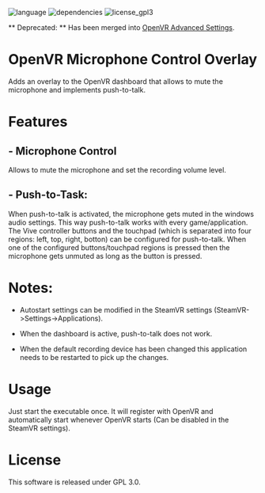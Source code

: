 
![language](https://img.shields.io/badge/Language-C%2B%2B11-green.svg) ![dependencies](https://img.shields.io/badge/Dependencies-OpenVR%2C%20Qt5-green.svg) ![license_gpl3](https://img.shields.io/badge/License-GPL%203.0-green.svg)

** Deprecated: ** Has been merged into [OpenVR Advanced Settings](https://github.com/matzman666/OpenVR-AdvancedSettings).

# OpenVR Microphone Control Overlay

Adds an overlay to the OpenVR dashboard that allows to mute the microphone and implements push-to-talk.

# Features
## - Microphone Control

Allows to mute the microphone and set the recording volume level.

## - Push-to-Task:

When push-to-talk is activated, the microphone gets muted in the windows audio settings. This way push-to-talk works with every game/application. 
The Vive controller buttons and the touchpad (which is separated into four regions: left, top, right, botton) can be configured for push-to-talk.
When one of the configured buttons/touchpad regions is pressed then the microphone gets unmuted as long as the button is pressed.

# Notes:

- Autostart settings can be modified in the SteamVR settings (SteamVR->Settings->Applications).

- When the dashboard is active, push-to-talk does not work.

- When the default recording device has been changed this application needs to be restarted to pick up the changes.

# Usage

Just start the executable once. It will register with OpenVR and automatically start whenever OpenVR starts (Can be disabled in the SteamVR settings).

# License

This software is released under GPL 3.0.

